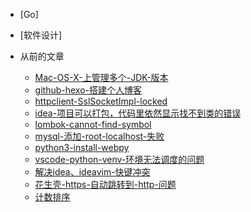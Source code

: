* [Go]

* [软件设计]

- 从前的文章

	- [Mac-OS-X-上管理多个-JDK-版本](old_post/Mac-OS-X-上管理多个-JDK-版本)
	- [github-hexo-搭建个人博客](old_post/github-hexo-搭建个人博客)
	- [httpclient-SslSocketImpl-locked](old_post/httpclient-SslSocketImpl-locked)
	- [idea-项目可以打包，代码里依然显示找不到类的错误](old_post/idea-项目可以打包，代码里依然显示找不到类的错误)
	- [lombok-cannot-find-symbol](old_post/lombok-cannot-find-symbol)
	- [mysql-添加-root-localhost-失败](old_post/mysql-添加-root-localhost-失败)
	- [python3-install-webpy](old_post/python3-install-webpy)
	- [vscode-python-venv-环境无法调度的问题](old_post/vscode-python-venv-环境无法调度的问题)
	- [解决idea、ideavim-快键冲突](old_post/解决idea、ideavim-快键冲突)
	- [花生壳-https-自动跳转到-http-问题](old_post/花生壳-https-自动跳转到-http-问题)
	- [计数排序](old_post/计数排序)

